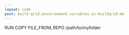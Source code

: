 ```yaml
---
layout: code
post: build-grid_envoironment-variables-in-buildgrid.md
---
```



RUN COPY FILE_FROM_REPO /path/to/myfolder
